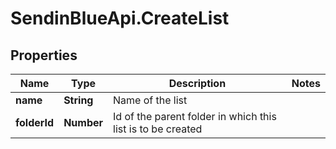 # SendinBlueApi.CreateList

## Properties
Name | Type | Description | Notes
------------ | ------------- | ------------- | -------------
**name** | **String** | Name of the list | 
**folderId** | **Number** | Id of the parent folder in which this list is to be created | 


